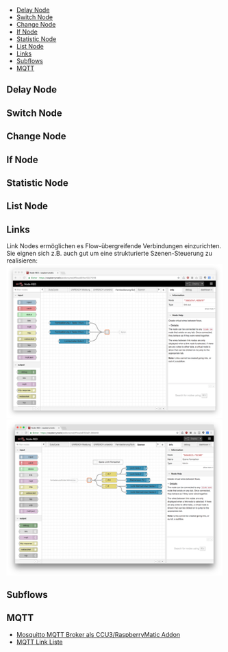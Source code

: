* [Delay Node](#delay-node)
* [Switch Node](#switch-node)
* [Change Node](#change-node)
* [If Node](#if-node)
* [Statistic Node](#statistic-node)
* [List Node](#list-node)
* [Links](#links)
* [Subflows](#subflows)
* [MQTT](#mqtt)

## Delay Node

## Switch Node

## Change Node

## If Node

## Statistic Node

## List Node

## Links

Link Nodes ermöglichen es Flow-übergreifende Verbindungen einzurichten. Sie eignen sich z.B. auch gut um eine strukturierte Szenen-Steuerung zu realisieren:
![](images/link-1.png)
![](images/link-2.png)

## Subflows

## MQTT

* [Mosquitto MQTT Broker als CCU3/RaspberryMatic Addon](https://github.com/hobbyquaker/ccu-addon-mosquitto)
* [MQTT Link Liste](https://github.com/hobbyquaker/awesome-mqtt)